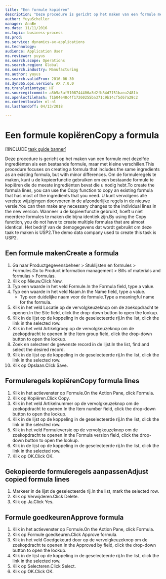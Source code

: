 ```yaml
--- 
title: "Een formule kopiëren"
description: "Deze procedure is gericht op het maken van een formule met dezelfde ingrediënten als een bestaande formule, maar met kleine verschillen."
author: YuyuScheller
manager: AnnBe
ms.date: 11/11/2016
ms.topic: business-process
ms.prod: 
ms.service: dynamics-ax-applications
ms.technology: 
audience: Application User
ms.reviewer: yuyus
ms.search.scope: Operations
ms.search.region: Global
ms.search.industry: Manufacturing
ms.author: yuyus
ms.search.validFrom: 2016-06-30
ms.dyn365.ops.version: AX 7.0.0
ms.translationtype: HT
ms.sourcegitcommit: a8b5a5af5108744406a3d2fb84d7151baea2481b
ms.openlocfilehash: f1b04e48c4f17260255ba371c9b14cf5d67a28c2
ms.contentlocale: nl-nl
ms.lasthandoff: 04/13/2018

---
```

# <a name="copy-a-formula"></a><span data-ttu-id="76c24-103">Een formule kopiëren</span><span class="sxs-lookup"><span data-stu-id="76c24-103">Copy a formula</span></span>

[!INCLUDE [task guide banner](../../includes/task-guide-banner.md)]

<span data-ttu-id="76c24-104">Deze procedure is gericht op het maken van een formule met dezelfde ingrediënten als een bestaande formule, maar met kleine verschillen.</span><span class="sxs-lookup"><span data-stu-id="76c24-104">This procedure focuses on creating a formula that includes the same ingredients as an existing formula, but with minor differences.</span></span> <span data-ttu-id="76c24-105">Om de formuleregels te maken, kunt u de kopieerfunctie gebruiken om een bestaande formule te kopiëren die de meeste ingrediënten bevat die u nodig hebt.</span><span class="sxs-lookup"><span data-stu-id="76c24-105">To create the formula lines, you can use the Copy function to copy an existing formula that has most of the ingredients that you need.</span></span> <span data-ttu-id="76c24-106">U kunt vervolgens alle vereiste wijzigingen doorvoeren in de afzonderlijke regels in de nieuwe versie.</span><span class="sxs-lookup"><span data-stu-id="76c24-106">You can then make any necessary changes to the individual lines in the new version.</span></span> <span data-ttu-id="76c24-107">Wanneer u de kopieerfunctie gebruikt, hoeft u niet meerdere formules te maken die bijna identiek zijn.</span><span class="sxs-lookup"><span data-stu-id="76c24-107">By using the Copy function, you do not have to create multiple formulas that are almost identical.</span></span> <span data-ttu-id="76c24-108">Het bedrijf van de demogegevens dat wordt gebruikt om deze taak te maken is USP2.</span><span class="sxs-lookup"><span data-stu-id="76c24-108">The demo data company used to create this task is USP2.</span></span>


## <a name="create-a-formula"></a><span data-ttu-id="76c24-109">Een formule maken</span><span class="sxs-lookup"><span data-stu-id="76c24-109">Create a formula</span></span>
1. <span data-ttu-id="76c24-110">Ga naar Productgegevensbeheer > Stuklijsten en formules > Formules.</span><span class="sxs-lookup"><span data-stu-id="76c24-110">Go to Product information management > Bills of materials and formulas > Formulas.</span></span>
2. <span data-ttu-id="76c24-111">Klik op Nieuw.</span><span class="sxs-lookup"><span data-stu-id="76c24-111">Click New.</span></span>
3. <span data-ttu-id="76c24-112">Typ een waarde in het veld Formule.</span><span class="sxs-lookup"><span data-stu-id="76c24-112">In the Formula field, type a value.</span></span>
4. <span data-ttu-id="76c24-113">Typ een waarde in het veld Naam.</span><span class="sxs-lookup"><span data-stu-id="76c24-113">In the Name field, type a value.</span></span>
    * <span data-ttu-id="76c24-114">Typ een duidelijke naam voor de formule.</span><span class="sxs-lookup"><span data-stu-id="76c24-114">Type a meaningful name for the formula.</span></span>  
5. <span data-ttu-id="76c24-115">Klik in het veld Locatie op de vervolgkeuzeknop om de zoekopdracht te openen.</span><span class="sxs-lookup"><span data-stu-id="76c24-115">In the Site field, click the drop-down button to open the lookup.</span></span>
6. <span data-ttu-id="76c24-116">Klik in de lijst op de koppeling in de geselecteerde rij.</span><span class="sxs-lookup"><span data-stu-id="76c24-116">In the list, click the link in the selected row.</span></span>
7. <span data-ttu-id="76c24-117">Klik in het veld Artikelgroep op de vervolgkeuzeknop om de zoekopdracht te openen.</span><span class="sxs-lookup"><span data-stu-id="76c24-117">In the Item group field, click the drop-down button to open the lookup.</span></span>
8. <span data-ttu-id="76c24-118">Zoek en selecteer de gewenste record in de lijst.</span><span class="sxs-lookup"><span data-stu-id="76c24-118">In the list, find and select the desired record.</span></span>
9. <span data-ttu-id="76c24-119">Klik in de lijst op de koppeling in de geselecteerde rij.</span><span class="sxs-lookup"><span data-stu-id="76c24-119">In the list, click the link in the selected row.</span></span>
10. <span data-ttu-id="76c24-120">Klik op Opslaan.</span><span class="sxs-lookup"><span data-stu-id="76c24-120">Click Save.</span></span>

## <a name="copy-formula-lines"></a><span data-ttu-id="76c24-121">Formuleregels kopiëren</span><span class="sxs-lookup"><span data-stu-id="76c24-121">Copy formula lines</span></span>
1. <span data-ttu-id="76c24-122">Klik in het actievenster op Formule.</span><span class="sxs-lookup"><span data-stu-id="76c24-122">On the Action Pane, click Formula.</span></span>
2. <span data-ttu-id="76c24-123">Klik op Kopiëren.</span><span class="sxs-lookup"><span data-stu-id="76c24-123">Click Copy.</span></span>
3. <span data-ttu-id="76c24-124">Klik in het veld Artikelnummer op de vervolgkeuzeknop om de zoekopdracht te openen.</span><span class="sxs-lookup"><span data-stu-id="76c24-124">In the Item number field, click the drop-down button to open the lookup.</span></span>
4. <span data-ttu-id="76c24-125">Klik in de lijst op de koppeling in de geselecteerde rij.</span><span class="sxs-lookup"><span data-stu-id="76c24-125">In the list, click the link in the selected row.</span></span>
5. <span data-ttu-id="76c24-126">Klik in het veld Formuleversie op de vervolgkeuzeknop om de zoekopdracht te openen.</span><span class="sxs-lookup"><span data-stu-id="76c24-126">In the Formula version field, click the drop-down button to open the lookup.</span></span>
6. <span data-ttu-id="76c24-127">Klik in de lijst op de koppeling in de geselecteerde rij.</span><span class="sxs-lookup"><span data-stu-id="76c24-127">In the list, click the link in the selected row.</span></span>
7. <span data-ttu-id="76c24-128">Klik op OK.</span><span class="sxs-lookup"><span data-stu-id="76c24-128">Click OK.</span></span>

## <a name="adjust-copied-formula-lines"></a><span data-ttu-id="76c24-129">Gekopieerde formuleregels aanpassen</span><span class="sxs-lookup"><span data-stu-id="76c24-129">Adjust copied formula lines</span></span>
1. <span data-ttu-id="76c24-130">Markeer in de lijst de geselecteerde rij.</span><span class="sxs-lookup"><span data-stu-id="76c24-130">In the list, mark the selected row.</span></span>
2. <span data-ttu-id="76c24-131">Klik op Verwijderen.</span><span class="sxs-lookup"><span data-stu-id="76c24-131">Click Delete.</span></span>
3. <span data-ttu-id="76c24-132">Klik op Ja.</span><span class="sxs-lookup"><span data-stu-id="76c24-132">Click Yes.</span></span>

## <a name="approve-formula"></a><span data-ttu-id="76c24-133">Formule goedkeuren</span><span class="sxs-lookup"><span data-stu-id="76c24-133">Approve formula</span></span>
1. <span data-ttu-id="76c24-134">Klik in het actievenster op Formule.</span><span class="sxs-lookup"><span data-stu-id="76c24-134">On the Action Pane, click Formula.</span></span>
2. <span data-ttu-id="76c24-135">Klik op Formule goedkeuren.</span><span class="sxs-lookup"><span data-stu-id="76c24-135">Click Approve formula.</span></span>
3. <span data-ttu-id="76c24-136">Klik in het veld Goedgekeurd door op de vervolgkeuzeknop om de zoekopdracht te openen.</span><span class="sxs-lookup"><span data-stu-id="76c24-136">In the Approved by field, click the drop-down button to open the lookup.</span></span>
4. <span data-ttu-id="76c24-137">Klik in de lijst op de koppeling in de geselecteerde rij.</span><span class="sxs-lookup"><span data-stu-id="76c24-137">In the list, click the link in the selected row.</span></span>
5. <span data-ttu-id="76c24-138">Klik op Selecteren.</span><span class="sxs-lookup"><span data-stu-id="76c24-138">Click Select.</span></span>
6. <span data-ttu-id="76c24-139">Klik op OK.</span><span class="sxs-lookup"><span data-stu-id="76c24-139">Click OK.</span></span>


